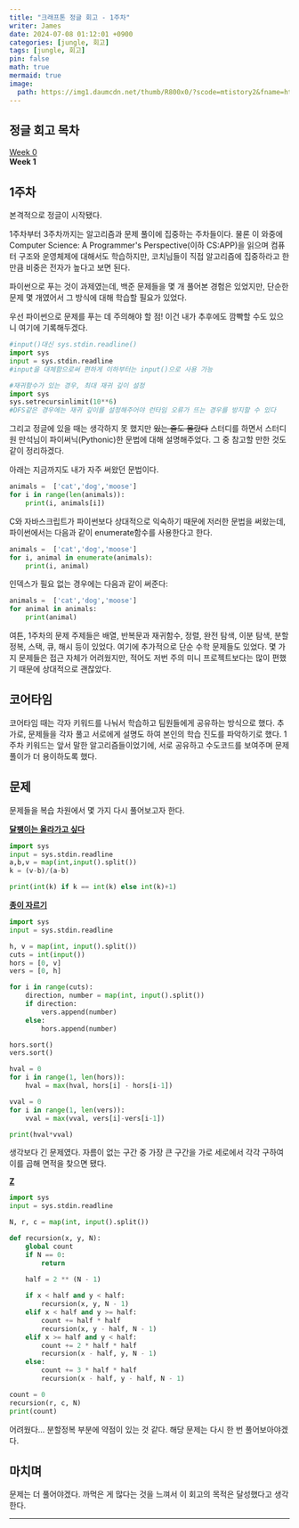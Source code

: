 ```yaml
---
title: "크래프톤 정글 회고 - 1주차"
writer: James
date: 2024-07-08 01:12:01 +0900
categories: [jungle, 회고]
tags: [jungle, 회고]
pin: false
math: true
mermaid: true
image:
  path: https://img1.daumcdn.net/thumb/R800x0/?scode=mtistory2&fname=https%3A%2F%2Fblog.kakaocdn.net%2Fdn%2FX08qZ%2FbtrPQM5S1zF%2F5yM7f06vPDsReoKj7YxDfK%2Fimg.png
---
```


## 정글 회고 목차  

[Week 0](https://jaenam615.github.io/posts/0/)  
**Week 1**

## 1주차  

본격적으로 정글이 시작됐다.  

1주차부터 3주차까지는 알고리즘과 문제 풀이에 집중하는 주차들이다. 물론 이 와중에 Computer Science: A Programmer's Perspective(이하 CS:APP)을 읽으며 컴퓨터 구조와 운영체제에 대해서도 학습하지만, 코치님들이 직접 알고리즘에 집중하라고 한 만큼 비중은 전자가 높다고 보면 된다.  

파이썬으로 푸는 것이 과제였는데, 백준 문제들을 몇 개 풀어본 경험은 있었지만, 단순한 문제 몇 개였어서 그 방식에 대해 학습할 필요가 있었다.  

우선 파이썬으로 문제를 푸는 데 주의해야 할 점! 이건 내가 추후에도 깜빡할 수도 있으니 여기에 기록해두겠다.  

```python
#input()대신 sys.stdin.readline()
import sys
input = sys.stdin.readline
#input을 대체함으로써 편하게 이하부터는 input()으로 사용 가능
```
```python
#재귀함수가 있는 경우, 최대 재귀 깊이 설정 
import sys
sys.setrecursinlimit(10**6)
#DFS같은 경우에는 재귀 깊이를 설정해주어야 런타임 오류가 뜨는 경우를 방지할 수 있다
```

그리고 정글에 있을 때는 생각하지 못 했지만 ~~있는 줄도 몰랐다~~ 스터디를 하면서 스터디원 만석님이 파이써닉(Pythonic)한 문법에 대해 설명해주었다. 그 중 참고할 만한 것도 같이 정리하겠다.  

아래는 지금까지도 내가 자주 써왔던 문법이다.   
```python
animals =  ['cat','dog','moose']
for i in range(len(animals)):
    print(i, animals[i])
```

C와 자바스크립트가 파이썬보다 상대적으로 익숙하기 때문에 저러한 문법을 써왔는데, 파이썬에서는 다음과 같이 enumerate함수를 사용한다고 한다.  
```python
animals =  ['cat','dog','moose']
for i, animal in enumerate(animals):
    print(i, animal)
```

인덱스가 필요 없는 경우에는 다음과 같이 써준다:  
```python
animals =  ['cat','dog','moose']
for animal in animals:
    print(animal)
```

여튼, 1주차의 문제 주제들은 배열, 반복문과 재귀함수, 정렬, 완전 탐색, 이분 탐색, 분할 정복, 스택, 큐, 해시 등이 있었다. 여기에 추가적으로 단순 수학 문제들도 있었다. 몇 가지 문제들은 접근 자체가 어려웠지만, 적어도 저번 주의 미니 프로젝트보다는 많이 편했기 때문에 상대적으로 괜찮았다. 

## 코어타임  

코어타임 때는 각자 키워드를 나눠서 학습하고 팀원들에게 공유하는 방식으로 했다. 추가로, 문제들을 각자 풀고 서로에게 설명도 하여 본인의 학습 진도를 파악하기로 했다. 1주차 키워드는 앞서 말한 알고리즘들이었기에, 서로 공유하고 수도코드를 보여주며 문제풀이가 더 용이하도록 했다.  

## 문제  

문제들을 복습 차원에서 몇 가지 다시 풀어보고자 한다. 

[**달팽이는 올라가고 싶다**](https://www.acmicpc.net/problem/2869)  
```python
import sys
input = sys.stdin.readline
a,b,v = map(int,input().split())
k = (v-b)/(a-b)

print(int(k) if k == int(k) else int(k)+1)
```

[**종이 자르기**](https://www.acmicpc.net/problem/2628)  
```python
import sys
input = sys.stdin.readline

h, v = map(int, input().split())
cuts = int(input())
hors = [0, v]
vers = [0, h]

for i in range(cuts):
    direction, number = map(int, input().split())
    if direction:
        vers.append(number)
    else:
        hors.append(number)

hors.sort()
vers.sort()

hval = 0 
for i in range(1, len(hors)):
    hval = max(hval, hors[i] - hors[i-1])

vval = 0
for i in range(1, len(vers)):
    vval = max(vval, vers[i]-vers[i-1])

print(hval*vval)
```
생각보다 긴 문제였다. 자름이 없는 구간 중 가장 큰 구간을 가로 세로에서 각각 구하여 이를 곱해 면적을 찾으면 됐다. 

[**Z**](https://www.acmicpc.net/problem/1074)  
```python
import sys
input = sys.stdin.readline

N, r, c = map(int, input().split())

def recursion(x, y, N):
    global count
    if N == 0:
        return

    half = 2 ** (N - 1)
    
    if x < half and y < half: 
        recursion(x, y, N - 1)
    elif x < half and y >= half:  
        count += half * half
        recursion(x, y - half, N - 1)
    elif x >= half and y < half:  
        count += 2 * half * half
        recursion(x - half, y, N - 1)
    else: 
        count += 3 * half * half
        recursion(x - half, y - half, N - 1)

count = 0
recursion(r, c, N)
print(count)
```
어려웠다... 분할정복 부분에 약점이 있는 것 같다. 해당 문제는 다시 한 번 풀어보아야겠다.  

## 마치며  

문제는 더 풀어야겠다. 까먹은 게 많다는 것을 느껴서 이 회고의 목적은 달성했다고 생각한다. 
 
<hr>